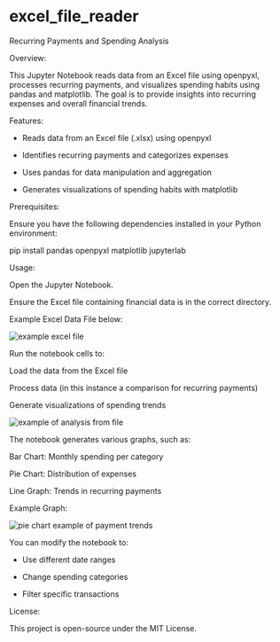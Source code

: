 # excel_file_reader

Recurring Payments and Spending Analysis

Overview:

This Jupyter Notebook reads data from an Excel file using openpyxl, processes recurring payments, and visualizes spending habits using pandas and matplotlib. The goal is to provide insights into recurring expenses and overall financial trends.

Features:

 - Reads data from an Excel file (.xlsx) using openpyxl

 - Identifies recurring payments and categorizes expenses

 - Uses pandas for data manipulation and aggregation

 - Generates visualizations of spending habits with matplotlib



Prerequisites:

Ensure you have the following dependencies installed in your Python environment:

pip install pandas openpyxl matplotlib jupyterlab



Usage:

Open the Jupyter Notebook.

Ensure the Excel file containing financial data is in the correct directory.


Example Excel Data File below:

![example excel file]([example_excel_data.png](https://github.com/CallumJones98/excel_file_reader/blob/15f24a4eb3907c614ea7a0036f23a47ccc708b39/example_excel_data.png))




Run the notebook cells to:

Load the data from the Excel file

Process data (in this instance a comparison for recurring payments)

Generate visualizations of spending trends


![example of analysis from file]([recurring_payment_example.png](https://github.com/CallumJones98/excel_file_reader/blob/15f24a4eb3907c614ea7a0036f23a47ccc708b39/recurring_payment_example.png))




The notebook generates various graphs, such as:

Bar Chart: Monthly spending per category

Pie Chart: Distribution of expenses

Line Graph: Trends in recurring payments

Example Graph:

![pie chart example of payment trends]([payment_graph.png](https://github.com/CallumJones98/excel_file_reader/blob/15f24a4eb3907c614ea7a0036f23a47ccc708b39/payment_graph.png)) 






You can modify the notebook to:

 - Use different date ranges

 - Change spending categories

 - Filter specific transactions
   

License:

This project is open-source under the MIT License.
